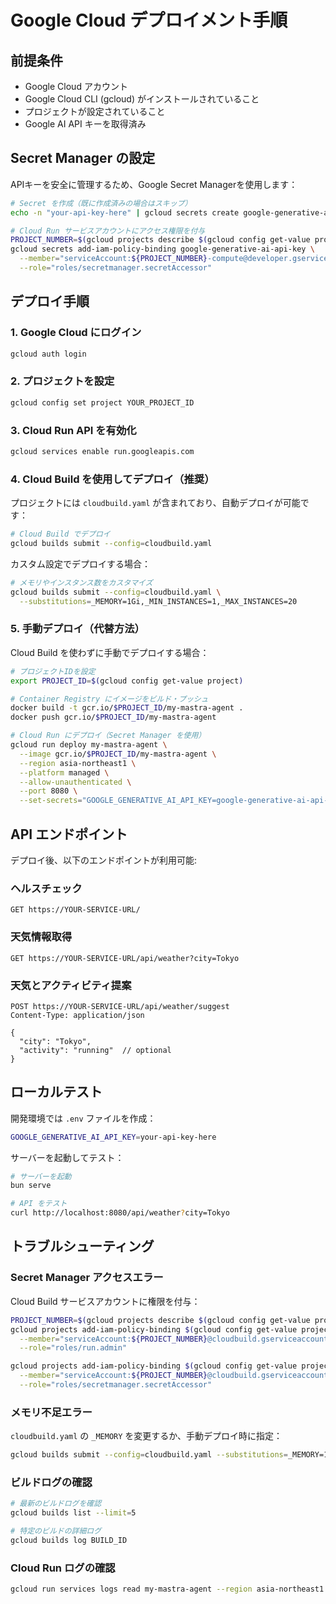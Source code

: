 # Google Cloud デプロイメント手順

## 前提条件
- Google Cloud アカウント
- Google Cloud CLI (gcloud) がインストールされていること
- プロジェクトが設定されていること
- Google AI API キーを取得済み

## Secret Manager の設定

APIキーを安全に管理するため、Google Secret Managerを使用します：

```bash
# Secret を作成（既に作成済みの場合はスキップ）
echo -n "your-api-key-here" | gcloud secrets create google-generative-ai-api-key --data-file=-

# Cloud Run サービスアカウントにアクセス権限を付与
PROJECT_NUMBER=$(gcloud projects describe $(gcloud config get-value project) --format='value(projectNumber)')
gcloud secrets add-iam-policy-binding google-generative-ai-api-key \
  --member="serviceAccount:${PROJECT_NUMBER}-compute@developer.gserviceaccount.com" \
  --role="roles/secretmanager.secretAccessor"
```

## デプロイ手順

### 1. Google Cloud にログイン
```bash
gcloud auth login
```

### 2. プロジェクトを設定
```bash
gcloud config set project YOUR_PROJECT_ID
```

### 3. Cloud Run API を有効化
```bash
gcloud services enable run.googleapis.com
```

### 4. Cloud Build を使用してデプロイ（推奨）

プロジェクトには `cloudbuild.yaml` が含まれており、自動デプロイが可能です：

```bash
# Cloud Build でデプロイ
gcloud builds submit --config=cloudbuild.yaml
```

カスタム設定でデプロイする場合：
```bash
# メモリやインスタンス数をカスタマイズ
gcloud builds submit --config=cloudbuild.yaml \
  --substitutions=_MEMORY=1Gi,_MIN_INSTANCES=1,_MAX_INSTANCES=20
```

### 5. 手動デプロイ（代替方法）

Cloud Build を使わずに手動でデプロイする場合：

```bash
# プロジェクトIDを設定
export PROJECT_ID=$(gcloud config get-value project)

# Container Registry にイメージをビルド・プッシュ
docker build -t gcr.io/$PROJECT_ID/my-mastra-agent .
docker push gcr.io/$PROJECT_ID/my-mastra-agent

# Cloud Run にデプロイ（Secret Manager を使用）
gcloud run deploy my-mastra-agent \
  --image gcr.io/$PROJECT_ID/my-mastra-agent \
  --region asia-northeast1 \
  --platform managed \
  --allow-unauthenticated \
  --port 8080 \
  --set-secrets="GOOGLE_GENERATIVE_AI_API_KEY=google-generative-ai-api-key:latest"
```

## API エンドポイント

デプロイ後、以下のエンドポイントが利用可能:

### ヘルスチェック
```
GET https://YOUR-SERVICE-URL/
```

### 天気情報取得
```
GET https://YOUR-SERVICE-URL/api/weather?city=Tokyo
```

### 天気とアクティビティ提案
```
POST https://YOUR-SERVICE-URL/api/weather/suggest
Content-Type: application/json

{
  "city": "Tokyo",
  "activity": "running"  // optional
}
```

## ローカルテスト

開発環境では `.env` ファイルを作成：
```bash
GOOGLE_GENERATIVE_AI_API_KEY=your-api-key-here
```

サーバーを起動してテスト：
```bash
# サーバーを起動
bun serve

# API をテスト
curl http://localhost:8080/api/weather?city=Tokyo
```

## トラブルシューティング

### Secret Manager アクセスエラー
Cloud Build サービスアカウントに権限を付与：
```bash
PROJECT_NUMBER=$(gcloud projects describe $(gcloud config get-value project) --format='value(projectNumber)')
gcloud projects add-iam-policy-binding $(gcloud config get-value project) \
  --member="serviceAccount:${PROJECT_NUMBER}@cloudbuild.gserviceaccount.com" \
  --role="roles/run.admin"

gcloud projects add-iam-policy-binding $(gcloud config get-value project) \
  --member="serviceAccount:${PROJECT_NUMBER}@cloudbuild.gserviceaccount.com" \
  --role="roles/secretmanager.secretAccessor"
```

### メモリ不足エラー
`cloudbuild.yaml` の `_MEMORY` を変更するか、手動デプロイ時に指定：
```bash
gcloud builds submit --config=cloudbuild.yaml --substitutions=_MEMORY=1Gi
```

### ビルドログの確認
```bash
# 最新のビルドログを確認
gcloud builds list --limit=5

# 特定のビルドの詳細ログ
gcloud builds log BUILD_ID
```

### Cloud Run ログの確認
```bash
gcloud run services logs read my-mastra-agent --region asia-northeast1
```